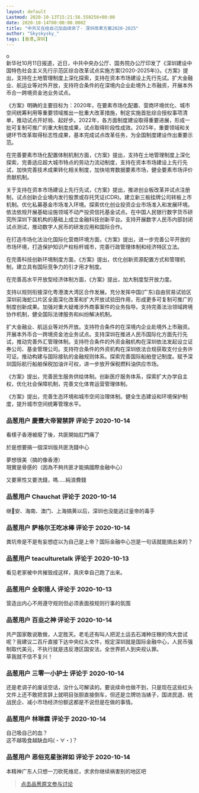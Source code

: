```yaml
---
layout: default
Lastmod: 2020-10-13T15:21:56.550256+00:00
date: 2020-10-14T00:00:00.000Z
title: "中共又在给自己加血续命了- 深圳改革方案2020-2025"
author: "Skyskysky_"
tags: [香港,深圳]
---
```


o  
新华社10月11日报道，近日，中共中央办公厅、国务院办公厅印发了《深圳建设中国特色社会主义先行示范区综合改革试点实施方案(2020-2025年)》。《方案》提出，支持在土地管理制度上深化探索，支持在资本市场建设上先行先试。扩大金融业、航运业等对外开放，支持符合条件的在深境内企业赴境外上市融资，开展本外币合一跨境资金池业务试点。  
  
《方案》明确的主要目标为：2020年，在要素市场化配置、营商环境优化、城市空间统筹利用等重要领域推出一批重大改革措施，制定实施首批综合授权事项清单，推动试点开好局、起好步。2022年，各方面制度建设取得重要进展，形成一批可复制可推广的重大制度成果，试点取得阶段性成效。2025年，重要领域和关键环节改革取得标志性成果，基本完成试点改革任务，为全国制度建设作出重要示范。  
  
在完善要素市场化配置体制机制方面，《方案》提出，支持在土地管理制度上深化探索，完善适应超大城市特点的劳动力流动制度，支持在资本市场建设上先行先试，加快完善技术成果转化相关制度，加快培育数据要素市场，健全要素市场评价贡献机制。  
  
关于支持在资本市场建设上先行先试，《方案》提出，推进创业板改革并试点注册制，试点创新企业境内发行股票或存托凭证(CDR)。建立新三板挂牌公司转板上市机制。优化私募基金市场准入环境。探索优化创业投资企业市场准入和发展环境。依法依规开展基础设施领域不动产投资信托基金试点。在中国人民银行数字货币研究所深圳下属机构的基础上成立金融科技创新平台。支持开展数字人民币内部封闭试点测试，推动数字人民币的研发应用和国际合作。  
  
在打造市场化法治化国际化营商环境方面，《方案》提出，进一步完善公平开放的市场环境，打造保护知识产权标杆城市，完善行政管理体制和经济特区立法。  
  
在完善科技创新环境制度方面，《方案》提出，优化创新资源配置方式和管理机制，建立具有国际竞争力的引才用才制度。  
  
在完善高水平开放型经济体制方面，《方案》提出，加大制度型开放力度。  
  
支持以规则衔接深化粤港澳大湾区合作发展。充分发挥中国(广东)自由贸易试验区深圳前海蛇口片区全面深化改革和扩大开放试验田作用，形成更多可复制可推广的制度创新成果。加强对重大疑难涉外商事案件的业务指导。支持完善法治领域跨境协作机制，健全国际法律服务和纠纷解决机制。  
  
扩大金融业、航运业等对外开放。支持符合条件的在深境内企业赴境外上市融资。开展本外币合一跨境资金池业务试点。支持深圳在推进人民币国际化方面先行先试，推动完善外汇管理体制。支持符合条件的外资金融机构在深圳依法发起设立证券公司、基金管理公司。支持符合条件的外资机构在深圳依法合规获取支付业务许可证。推动构建与国际接轨的金融规则体系。探索完善国际船舶登记制度。赋予深圳国际航行船舶保税加油许可权，进一步放开保税燃料油供应市场。  
  
《方案》提出，完善民生服务供给体制。创新医疗服务体系，探索扩大办学自主权，优化社会保障机制，完善文化体育运营管理体制。  
  
《方案》提出，完善生态环境和城市空间治理体制。健全生态建设和环境保护制度，提升城市空间统筹管理水平。

            
### 品葱用户 **慶豐大帝習禁評** 评论于 2020-10-14
        
看樣子香港被廢了後，共匪開始肛門痛了  
  
於是想要搞一個深圳版共匪洗錢中心  
  
夢想很美（搞的像香港）  
現實是骨感的（因為不夠共匪才能搞國際金融中心）  
  
又要黨性又要洗錢，嗎.....純浪費錢
        


            
### 品葱用户 **Chauchat** 评论于 2020-10-14
        
继🐻安、海南、澳门、上海搞黄以后，深圳也没能逃过皇帝的毒手
        


            
### 品葱用户 **萨格尔王吃冰棒** 评论于 2020-10-14
        
粪坑帝是不是有妄想症以为自己是上帝？国际金融中心岂是一句话就能搞出来的？
        


            
### 品葱用户 **teaculturetalk** 评论于 2020-10-13
        
看见老家被中共摧毁成这样，真庆幸自己跑了出来。
        


            
### 品葱用户 **全职猎人** 评论于 2020-10-13
        
营造出内心不用遵守规则但必须表面按规则行事的氛围
        


            
### 品葱用户 **百韭之神** 评论于 2020-10-14
        
共产国家敢说敢做，人定胜天。老毛还有叫人把泥土运去石滩种庄稼的伟大尝试呢？我建议二百斤直接下达中央红头文件，规定深圳就是国际金融中心，人民币强制取代美元，不执行就是违反港区国安法，全世界抓人到央视认罪。  
草我就不信不复兴！
        


            
### 品葱用户 **三零一小护士** 评论于 2020-10-14
        
还是老调子的废话空话，没什么可解读的。要说续命也做不到，只是现在这些红头文件上还不敢把言辞上就明目张胆直接倒车，但还是立牌坊当婊子，国进民退、统战民企、减小市场经济份额这都是不说但是在做的事情。
        


            
### 品葱用户 **林琳霖** 评论于 2020-10-14
        
自己吸自己的血？  
这不越吸食越缺血吗(・∀・)？
        


            
### 品葱用户 **恶俗克星张祥如** 评论于 2020-10-14
        
本精神广东人只想一刀砍死维尼，求求你继续祸害别的地区吧
        






> [点击品葱原文参与讨论](https://pincong.rocks/article/25013)

